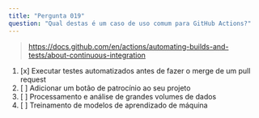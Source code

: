 ```yaml
---
title: "Pergunta 019"
question: "Qual destas é um caso de uso comum para GitHub Actions?"
---
```


> https://docs.github.com/en/actions/automating-builds-and-tests/about-continuous-integration
1. [x] Executar testes automatizados antes de fazer o merge de um pull request
1. [ ] Adicionar um botão de patrocínio ao seu projeto
1. [ ] Processamento e análise de grandes volumes de dados
1. [ ] Treinamento de modelos de aprendizado de máquina
